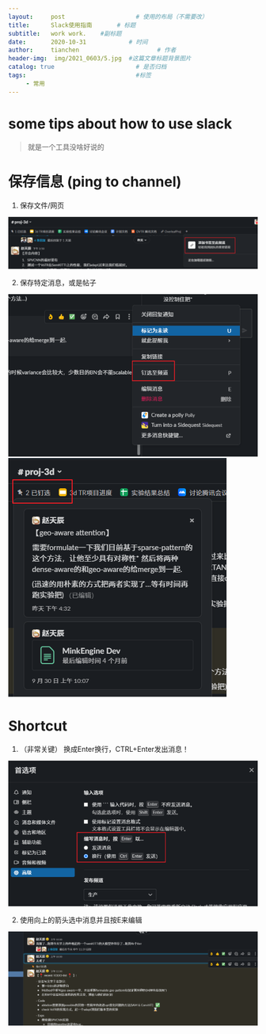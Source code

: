 ```yaml
---
layout:     post                    # 使用的布局（不需要改）
title:      Slack使用指南       # 标题 
subtitle:   work work.    #副标题
date:       2020-10-31            # 时间
author:     tianchen                      # 作者
header-img:  img/2021_0603/5.jpg  #这篇文章标题背景图片  
catalog: true                       # 是否归档
tags:                               #标签
     - 常用
---
```



# some tips about how to use slack

> 就是一个工具没啥好说的



#  保存信息 (ping to channel)

1. 保存文件/网页

![](https://github.com/A-suozhang/MyPicBed/raw/master//img/20211031122403.png)


2. 保存特定消息，或是帖子

![](https://github.com/A-suozhang/MyPicBed/raw/master//img/20211031122300.png)
![](https://github.com/A-suozhang/MyPicBed/raw/master//img/20211031121934.png)


# Shortcut

1. （非常关键） 换成Enter换行，CTRL+Enter发出消息！

![](https://github.com/A-suozhang/MyPicBed/raw/master//img/20211031131532.png)

2. 使用向上的箭头选中消息并且按E来编辑

![](https://github.com/A-suozhang/MyPicBed/raw/master//img/20211031132719.png)
